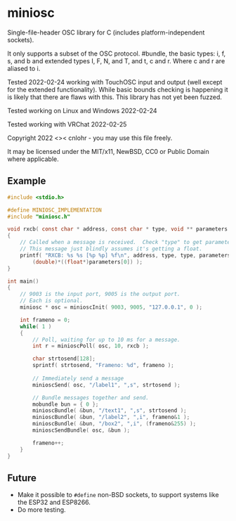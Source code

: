 # miniosc

Single-file-header OSC library for C (includes platform-independent sockets).

It only supports a subset of the OSC protocol. #bundle, the basic types:
i, f, s, and b and extended types I, F, N, and T, and t, c and r. Where c and
r are aliased to i.
  
Tested 2022-02-24 working with TouchOSC input and output (well except for the
extended functionality).  While basic bounds checking is happening it is
likely that there are flaws with this.  This library has not yet been
fuzzed.

Tested working on Linux and Windows 2022-02-24

Tested working with VRChat 2022-02-25
 
Copyright 2022 <>< cnlohr - you may use this file freely.
 
It may be licensed under the MIT/x11, NewBSD, CC0 or Public Domain where applicable.

## Example

```c
#include <stdio.h>

#define MINIOSC_IMPLEMENTATION
#include "miniosc.h"

void rxcb( const char * address, const char * type, void ** parameters )
{
	// Called when a message is received.  Check "type" to get parameters 
	// This message just blindly assumes it's getting a float.
	printf( "RXCB: %s %s [%p %p] %f\n", address, type, type, parameters[0],
		(double)*((float*)parameters[0]) );
}

int main()
{
	// 9003 is the input port, 9005 is the output port.
	// Each is optional.
	miniosc * osc = minioscInit( 9003, 9005, "127.0.0.1", 0 );

	int frameno = 0;
	while( 1 )
	{
		// Poll, waiting for up to 10 ms for a message.
		int r = minioscPoll( osc, 10, rxcb );

		char strtosend[128];
		sprintf( strtosend, "Frameno: %d", frameno );
		
		// Immediately send a message
		minioscSend( osc, "/label1", ",s", strtosend );

		// Bundle messages together and send.
		mobundle bun = { 0 };
		minioscBundle( &bun, "/text1", ",s", strtosend );
		minioscBundle( &bun, "/label2", ",i", frameno&1 );
		minioscBundle( &bun, "/box2", ",i", (frameno&255) );
		minioscSendBundle( osc, &bun );

		frameno++;
	}
}
```

## Future

 * Make it possible to `#define` non-BSD sockets, to support systems like the ESP32 and ESP8266.
 * Do more testing.
